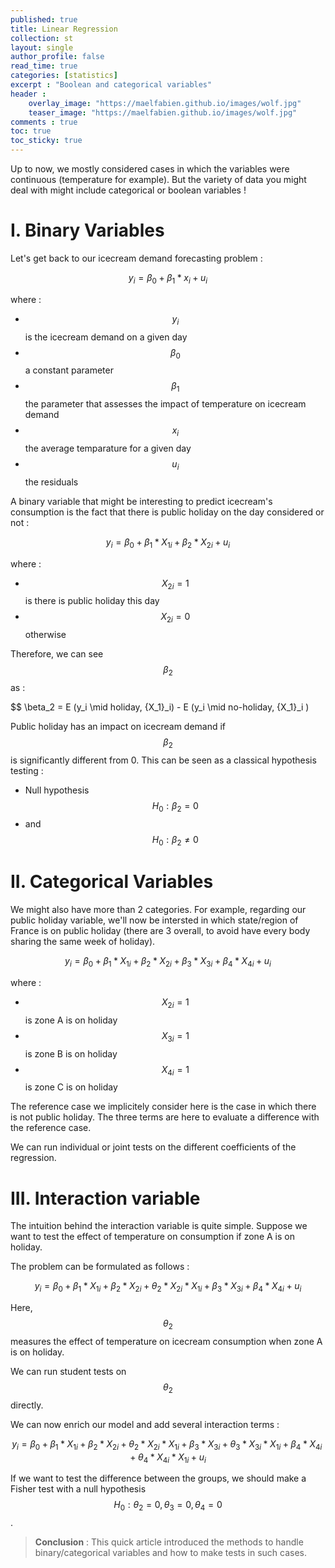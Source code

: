 ```yaml
---
published: true
title: Linear Regression
collection: st
layout: single
author_profile: false
read_time: true
categories: [statistics]
excerpt : "Boolean and categorical variables"
header :
    overlay_image: "https://maelfabien.github.io/images/wolf.jpg"
    teaser_image: "https://maelfabien.github.io/images/wolf.jpg"
comments : true
toc: true
toc_sticky: true
---
```


Up to now, we mostly considered cases in which the variables were continuous (temperature for example). But the variety of data you might deal with might include categorical or boolean variables !

# I. Binary Variables

Let's get back to our icecream demand forecasting problem :

$$ y_i = \beta_0 + \beta_1 * x_i + u_i $$

where :
- $$ y_i $$ is the icecream demand on a given day
- $$ \beta_0 $$ a constant parameter
- $$ \beta_1 $$ the parameter that assesses the impact of temperature on icecream demand
- $$ x_i  $$ the average temparature for a given day
- $$ u_i  $$ the residuals

A binary variable that might be interesting to predict icecream's consumption is the fact that there is public holiday on the day considered or not :

$$ y_i = \beta_0 + \beta_1 * {X_1}_i + \beta_2 * {X_2}_i + u_i $$

where :
- $$ {X_2}_i = 1 $$ is there is public holiday this day
- $$ {X_2}_i = 0 $$ otherwise

Therefore, we can see $$ \beta_2 $$ as :

$$ \beta_2 = E (y_i \mid holiday, {X_1}_i) - E (y_i \mid no-holiday, {X_1}_i )

Public holiday has an impact on icecream demand if $$ \beta_2 $$ is significantly different from 0. This can be seen as a classical hypothesis testing :
- Null hypothesis $$ H_0 : \beta_2 = 0 $$
- and $$ H_0 : \beta_2 ≠ 0 $$

# II. Categorical Variables

We might also have more than 2 categories. For example, regarding our public holiday variable, we'll now be intersted in which state/region of France is on public holiday (there are 3 overall, to avoid have every body sharing the same week of holiday). 

$$ y_i = \beta_0 + \beta_1 * {X_1}_i + \beta_2 * {X_2}_i + \beta_3 * {X_3}_i + \beta_4 * {X_4}_i + u_i $$

where :
- $$ {X_2}_i = 1 $$ is zone A is on holiday
- $$ {X_3}_i = 1 $$ is zone B is on holiday
- $$ {X_4}_i = 1 $$ is zone C is on holiday

The reference case we implicitely consider here is the case in which there is not public holiday. The three terms are here to evaluate a difference with the reference case.

We can run individual or joint tests on the different coefficients of the regression.

# III. Interaction variable

The intuition behind the interaction variable is quite simple. Suppose we want to test the effect of temperature on consumption if zone A is on holiday. 

The problem can be formulated as follows :

$$ y_i = \beta_0 + \beta_1 * {X_1}_i + \beta_2 * {X_2}_i + \theta_2 * {X_2}_i *  {X_1}_i + \beta_3 * {X_3}_i + \beta_4 * {X_4}_i + u_i $$

Here, $$ \theta_2 $$ measures the effect of temperature on icecream consumption when zone A is on holiday. 

We can run student tests on $$ \theta_2 $$ directly.

We  can now enrich our model and add several interaction terms :

$$ y_i = \beta_0 + \beta_1 * {X_1}_i + \beta_2 * {X_2}_i + \theta_2 * {X_2}_i *  {X_1}_i + \beta_3 * {X_3}_i + \theta_3 * {X_3}_i *  {X_1}_i  + \beta_4 * {X_4}_i + \theta_4 * {X_4}_i *  {X_1}_i + u_i $$

If we want to test the difference between the groups, we should make a Fisher test with a null hypothesis $$ H_0 : \theta_2 = 0, \theta_3 = 0, \theta_4 = 0 $$.

> **Conclusion** : This quick article introduced the methods to handle binary/categorical variables and how to make tests in such cases.
